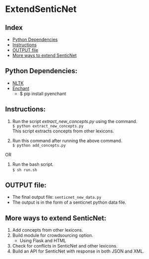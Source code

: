 # ExtendSenticNet
## Index
- [Python Dependencies](#python-dependencies)
- [Instructions](#instructions)
- [OUTPUT file](#output-file)
- [More ways to extend SenticNet](#more-ways-to-extend-senticnet)

## Python Dependencies:
- [NLTK](http://www.nltk.org/install.html)
- [Enchant](http://pythonhosted.org/pyenchant/tutorial.html)
	- $ pip install pyenchant

## Instructions:
1. Run the script _extract_new_concepts.py_ using the command.  
	`$ python extract_new_concepts.py`  
	This script extracts concepts from other lexicons.

2. Run this command after running the above command.  
	``$ python add_concepts.py``  

OR

1. Run the bash script.  
	``$ sh run.sh``

## OUTPUT file:
- The final output file: `senticnet_new_data.py`
- The output is in the form of a senticnet python data file.

## More ways to extend SenticNet:
1. Add concepts from other lexicons.
2. Build module for crowdsourcing option.
	- Using Flask and HTML
3. Check for conflicts in SenticNet and other lexicons.
4. Build an API for SenticNet with response in both JSON and XML.